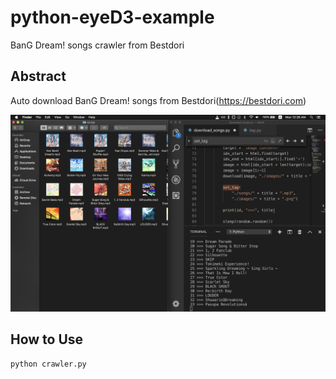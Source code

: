 # python-eyeD3-example
BanG Dream! songs crawler from Bestdori

## Abstract
Auto download BanG Dream! songs from Bestdori(https://bestdori.com)

![](./example.png)

## How to Use
```bash
python crawler.py
```
